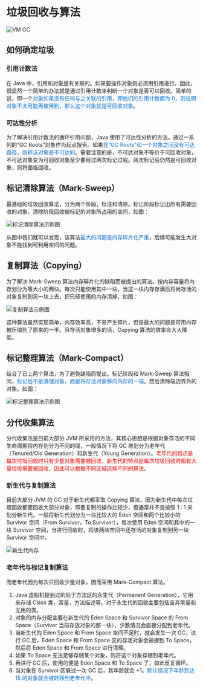 # 垃圾回收与算法

<img :src="$withBase('/img/java/jvm/JVM GC.png')" alt="VM GC">

## 如何确定垃圾

### 引用计数法

在 Java 中，引用和对象是有关联的。如果要操作对象则必须用引用进行。因此，很显然一个简单的办法就是通过引用计数来判断一个对象是否可以回收。简单的说，即一个<font color='#0172D0'>对象如果没有任何与之关联的引用，即他们的引用计数都为 0，则说明对象不太可能再被用到，那么这个对象就是可回收对象</font>。

### 可达性分析

为了解决引用计数法的循环引用问题，Java 使用了可达性分析的方法。通过一系列的“GC Roots”对象作为起点搜索。如果<font color='#0172D0'>在“GC Roots”和一个对象之间没有可达路径，则称该对象是不可达的</font>。需要注意的是，不可达对象不等价于可回收对象，不可达对象变为可回收对象至少要经过两次标记过程。两次标记后仍然是可回收对象，则将面临回收。

## 标记清除算法（Mark-Sweep）

最基础的垃圾回收算法，分为两个阶段，标注和清除。标记阶段标记出所有需要回收的对象，清除阶段回收被标记的对象所占用的空间，如图：

<img :src="$withBase('/img/java/jvm/标记清除算法示例图.png')" alt="标记清除算法示例图">

从图中我们就可以发现，该算法<font color='#0172D0'>最大的问题是内存碎片化严重</font>，后续可能发生大对象不能找到可利用空间的问题。

## 复制算法（Copying）

为了解决 Mark-Sweep 算法内存碎片化的缺陷而被提出的算法。按内存容量将内存划分为等大小的两块。每次只能使用其中一块，当这一块内存存满后将尚存活的对象复制到另一块上去，把已经使用的内存清掉，如图：

<img :src="$withBase('/img/java/jvm/复制算法示例图.png')" alt="复制算法示例图">

这种算法虽然实现简单，内存效率高，不易产生碎片，但是最大的问题是可用内存被压缩到了原来的一半。且存活对象增多的话，Copying 算法的效率会大大降低。

## 标记整理算法（Mark-Compact）

结合了已上两个算法，为了避免缺陷而提出。标记阶段和 Mark-Sweep 算法相同，<font color='#0172D0'>标记后不是清理对象，而是将存活对象移向内存的一端</font>。然后清除端边界外的对象。如图：

<img :src="$withBase('/img/java/jvm/标记整理算法示例图.png')" alt="标记整理算法示例图">

## 分代收集算法

分代收集法是目前大部分 JVM 所采用的方法，其核心思想是根据对象存活的不同生命周期将内存划分为不同的域，一般情况下将 GC 堆划分为老年代（Tenured/Old Generation）和新生代（Young Generation）。<font color='red'>老年代的特点是每次垃圾回收时只有少量对象需要被回收，新生代的特点是每次垃圾回收时都有大量垃圾需要被回收，因此可以根据不同区域选择不同的算法</font>。

### 新生代与复制算法

目前大部分 JVM 的 GC 对于新生代都采取 Copying 算法，因为新生代中每次垃圾回收都要回收大部分对象，即要复制的操作比较少，但通常并不是按照 1 : 1 来划分新生代。一般将新生代划分为一块比较大的 Eden 空间和两个比较小的 Survivor 空间（From Survivor，To Survivor），每次使用 Eden 空间和其中的一块 Survivor 空间，当进行回收时，将该两块空间中还存活的对象复制到另一块 Survivor 空间中。

<img :src="$withBase('/img/java/jvm/新生代内存.png')" alt="新生代内存">

### 老年代与标记复制算法

而老年代因为每次只回收少量对象，因而采用 Mark-Compact 算法。

1. Java 虚拟机提到过的处于方法区的永生代（Permanent Generation），它用来存储 Class 类，常量，方法描述等。对于永生代的回收主要包括废弃常量和无用的类。
2. 对象的内存分配主要在新生代的 Eden Space 和 Survivor Space 的 From Space（Survivor 当前存放对象的那一块），少数情况会直接分配到老年代。
3. 当新生代的 Eden Space 和 From Space 空间不足时，就会发生一次 GC，进行 GC 后，Eden Space 和 From Space 区的存活对象会被挪到 To Space，然后将 Eden Space 和 From Space 进行清理。
4. 如果 To Space 无法足够存储某个对象，则将这个对象存储到老年代。
5. 再进行 GC 后，使用的便是 Eden Space 和 To Space 了，如此反复循环。
6. 当对象在 Survivor 区躲过一次 GC 后，其年龄就会 +1。<font color='#0172D0'>默认情况下年龄到达 15 的对象就会被转移到老年代中</font>。
